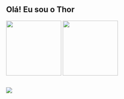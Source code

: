 ## Olá! Eu sou o Thor
<div>
<img height="150em" src="https://github-readme-stats.vercel.app/api?username=Kravellas&show_icons=true&theme=dark">
<img height="150em" src="https://github-readme-stats.vercel.app/api/top-langs/?username=Kravellas&layout=compact&theme=dark">

##
<a href="https://www.linkedin.com/in/thor-caravellas-campos-8b2200362" target="_blank"><img src="https://img.shields.io/badge/-LinkedIn-%230077B5?style=for-the-badge&logo=linkedin&logocolor=white" target="_blank">
</a>
